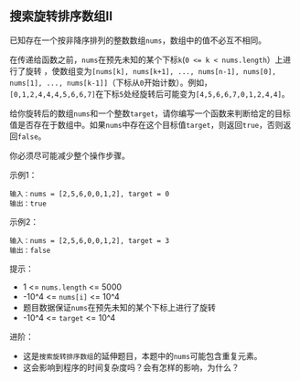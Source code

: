 ## 搜索旋转排序数组II

已知存在一个按非降序排列的整数数组`nums`，数组中的值不必互不相同。

在传递给函数之前，`nums`在预先未知的某个下标`k`(`0 <= k < nums.length`）上进行了旋转 ，使数组变为`[nums[k], nums[k+1], ..., nums[n-1], nums[0], nums[1], ..., nums[k-1]]`（下标从`0`开始计数）。例如， `[0,1,2,4,4,4,5,6,6,7]`在下标`5`处经旋转后可能变为`[4,5,6,6,7,0,1,2,4,4]`。

给你旋转后的数组`nums`和一个整数`target`，请你编写一个函数来判断给定的目标值是否存在于数组中。如果`nums`中存在这个目标值`target`，则返回`true`，否则返回`false`。

你必须尽可能减少整个操作步骤。

示例1：

```
输入：nums = [2,5,6,0,0,1,2], target = 0
输出：true
```

示例2：
```
输入：nums = [2,5,6,0,0,1,2], target = 3
输出：false
```

提示：

* 1 <= `nums.length` <= 5000
* -10^4 <= `nums[i]` <= 10^4
* 题目数据保证`nums`在预先未知的某个下标上进行了旋转
* -10^4 <= `target` <= 10^4


进阶：

* 这是`搜索旋转排序数组`的延伸题目，本题中的`nums`可能包含重复元素。
* 这会影响到程序的时间复杂度吗？会有怎样的影响，为什么？